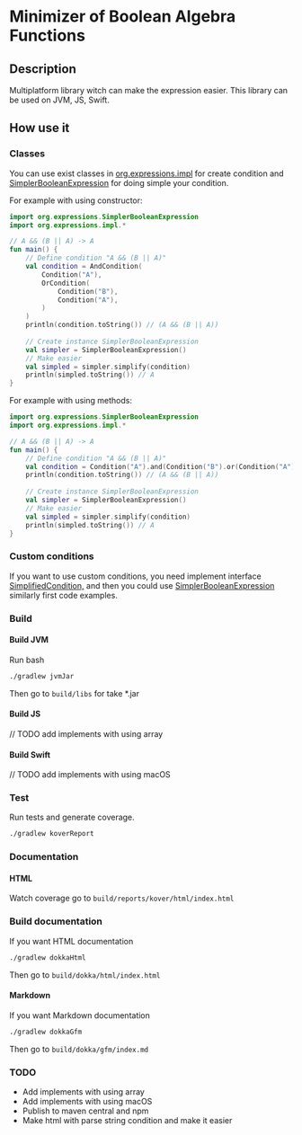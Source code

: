 # Minimizer of Boolean Algebra Functions

## Description

Multiplatform library witch can make the expression easier. This library can be used on JVM, JS, Swift.

## How use it

### Classes 

You can use exist classes in  [org.expressions.impl](src/commonMain/kotlin/org/expressions/impl) for create condition and [SimplerBooleanExpression](src/commonMain/kotlin/org/expressions/SimplerBooleanExpression.kt) for doing simple your condition.

For example with using constructor:

```kotlin
import org.expressions.SimplerBooleanExpression
import org.expressions.impl.*

// A && (B || A) -> A
fun main() {
    // Define condition "A && (B || A)"
    val condition = AndCondition(
        Condition("A"),
        OrCondition(
            Condition("B"),
            Condition("A"),
        )
    )
    println(condition.toString()) // (A && (B || A))
    
    // Create instance SimplerBooleanExpression 
    val simpler = SimplerBooleanExpression()
    // Make easier
    val simpled = simpler.simplify(condition)
    println(simpled.toString()) // A
}

```

For example with using methods: 

```kotlin
import org.expressions.SimplerBooleanExpression
import org.expressions.impl.*

// A && (B || A) -> A
fun main() {
    // Define condition "A && (B || A)"
    val condition = Condition("A").and(Condition("B").or(Condition("A")))
    println(condition.toString()) // (A && (B || A))
    
    // Create instance SimplerBooleanExpression 
    val simpler = SimplerBooleanExpression()
    // Make easier
    val simpled = simpler.simplify(condition)
    println(simpled.toString()) // A
}
```



### Custom conditions 

If you want to use custom conditions, you need implement interface [SimplifiedCondition,](src/commonMain/kotlin/org/expressions/SimplifiedCondition.kt) and then you could use [SimplerBooleanExpression](src/commonMain/kotlin/org/expressions/SimplerBooleanExpression.kt) similarly first code examples.

### Build

#### Build JVM

Run bash

```bash
./gradlew jvmJar
```

Then go to `build/libs` for take *.jar

#### Build JS

// TODO add implements with using array

#### Build Swift

// TODO add implements with using macOS

### Test

Run tests and generate coverage.

```bash
./gradlew koverReport
```

### Documentation

#### HTML

Watch coverage go to `build/reports/kover/html/index.html`

### Build documentation

If you want HTML documentation

```bash
./gradlew dokkaHtml
```

Then go to `build/dokka/html/index.html`

#### Markdown

If you want Markdown documentation

```bash
./gradlew dokkaGfm
```

Then go to `build/dokka/gfm/index.md`


### TODO

- Add implements with using array
- Add implements with using macOS
- Publish to maven central and npm
- Make html with parse string condition and make it easier

